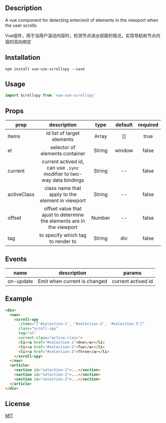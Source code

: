 ## Description

A vue component for detecting enter/exit of elements in the viewport when the user scrolls.

Vue组件，用于当用户滚动内容时，检测节点进出视窗的情况，实现导航和节点内容的双向绑定

## Installation
```console
npm install vue-use-scrollspy --save
```
## Usage
```javascript
import Scrollspy from 'vue-use-scrollspy'
```

## Props

| prop      | description   | type  | default |required|
| ------------- |:-------------:|:-----:|:-------:|:-------:|
|items|id list of target elements|Array|[]|true|
|el|selector of elements container|String|window|false|
|current|current actived id, can use `.sync` modifier to two-way data bindings|String|--|false|
|activeClass|class name that apply to the element in viewport|String|--|false|
|offset|offset value that ajust to determine the elements are in the viewport|Number|--|false|
|tag|to specify which tag to render to|String|div|false|

## Events
| name      | description |params|
| -------|:--------:|:-------:|
| on-update |Emit when current is changed|current actived id|


## Example
```html
<div>
  <nav>
    <scroll-spy
      :items="['#selection-1', '#selection-2', '#selection-3']"
      class="scroll-spy"
      tag="ul"
      current-class="active-class">
      <li><a href="#selection-1">One</a></li>
      <li><a href="#selection-2">Two</a></li>
      <li><a href="#selection-3">Three</a></li>
    </scroll-spy>
  </nav>
  <article>
    <section id="selection-1">...</section>
    <section id="selection-2">...</section>
    <section id="selection-3">...</section>
  </article>
</div>
```

## License

[MIT](https://opensource.org/licenses/MIT)